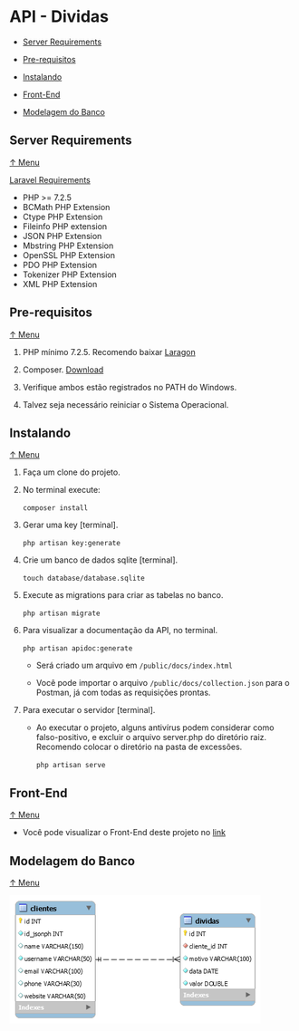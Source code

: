 # API - Dividas

* [Server Requirements](#server-requirements)

* [Pre-requisitos](#pre-requisitos)

* [Instalando](#instalando)

* [Front-End](#front-end)

* [Modelagem do Banco](#modelagem-do-banco)

## Server Requirements

[↑ Menu](#API---Dividas)

[Laravel Requirements](https://laravel.com/docs/7.x#server-requirements)

* PHP >= 7.2.5
* BCMath PHP Extension
* Ctype PHP Extension
* Fileinfo PHP extension
* JSON PHP Extension
* Mbstring PHP Extension
* OpenSSL PHP Extension
* PDO PHP Extension
* Tokenizer PHP Extension
* XML PHP Extension

## Pre-requisitos

[↑ Menu](#API---Dividas)

1. PHP mínimo 7.2.5. Recomendo baixar [Laragon](https://laragon.org/download/index.html)

2. Composer. [Download](https://getcomposer.org/download/)

3. Verifique ambos estão registrados no PATH do Windows.

4. Talvez seja necessário reiniciar o Sistema Operacional.

## Instalando

[↑ Menu](#API---Dividas)

1. Faça um clone do projeto.

2. No terminal execute:

    `composer install`

3. Gerar uma key [terminal].

    `php artisan key:generate`

4. Crie um banco de dados sqlite [terminal].

    `touch database/database.sqlite`

5. Execute as migrations para criar as tabelas no banco.

    `php artisan migrate`

6. Para visualizar a documentação da API, no terminal.

    `php artisan apidoc:generate`

    * Será criado um arquivo em `/public/docs/index.html`

    * Você pode importar o arquivo `/public/docs/collection.json` para o Postman, já com todas as requisições prontas.

7. Para executar o servidor [terminal].

    * Ao executar o projeto, alguns antivírus podem considerar como falso-positivo, e excluir o arquivo server.php do diretório raiz. Recomendo colocar o diretório na pasta de excessões.

        `php artisan serve`

## Front-End

[↑ Menu](#API---Dividas)

* Você pode visualizar o Front-End deste projeto no [link](https://github.com/angelorpt/dividas-clientes-vue)

## Modelagem do Banco

[↑ Menu](#API---Dividas)

![Modelagem](/_modelagem/Modelagem.png)

